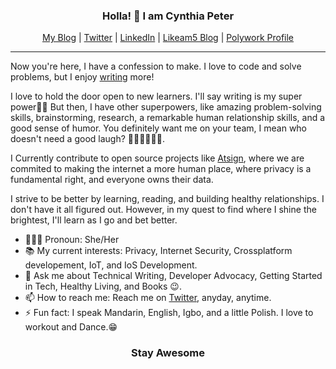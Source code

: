 

<!--
**CynthiaPeter/CynthiaPeter** is a ✨ _special_ ✨ repository because its `README.md` (this file) appears on your GitHub profile.


- 🔭 I’m currently working on ...
- 🌱 I’m currently learning ...
- 👯 I’m looking to collaborate on ...
- 🤔 I’m looking for help with ...
- 💬 Ask me about ...
- 📫 How to reach me: ...
- 😄 Pronouns: ...
- ⚡ Fun fact: ...
-->


<h3 align="center"> Holla! 👋  I am Cynthia Peter </h3>

<p align="center">
  <a href="https://cynthiapeter.com">My Blog</a> |
  <a href="https://twitter.com/iamCynthiaPeter">Twitter</a> |
  <a href="https://www.linkedin.com/in/cynthiapeter/">LinkedIn</a> |
  <a href="https://likeamfive.tech/">Likeam5 Blog</a> |
  <a href="https://www.polywork.com/iamcynthiapeter/">Polywork Profile</a>
</p>

---

Now you're here, I have a confession to make. I love to code and solve problems, but I enjoy [writing](https://medium.com/@iamcynthiapeter) more!

I love to hold the door open to new learners. I'll say writing is my super power💪🏿 But then, I have other superpowers, like amazing problem-solving skills, brainstorming, research, a remarkable human relationship skills, and a good sense of humor. You definitely want me on your team, I mean who doesn't need a good laugh? 🤷🏿‍♀️🤷🏿‍♀️.

I Currently contribute to open source projects like [Atsign](https://atsign.com/), where we are commited to making the internet a more human place, where privacy is a fundamental right, and everyone owns their data.

I strive to be better by learning, reading, and building healthy relationships. I don't have it all figured out. However, in my quest to find where I shine the brightest, I'll learn as I go and bet better.

- 👩🏾‍💻 Pronoun: She/Her
- 📚 My current interests: Privacy, Internet Security, Crossplatform developement, IoT, and IoS Development.
- 💬 Ask me about Technical Writing, Developer Advocacy, Getting Started in Tech, Healthy Living, and Books 😉.
- 📫 How to reach me: Reach me on [Twitter](https://twitter.com/iamCynthiaPeter), anyday, anytime.
- ⚡ Fun fact: I speak Mandarin, English, Igbo, and a little Polish. I love to workout and Dance.😁

<h3 align="center"> Stay Awesome </h3>
